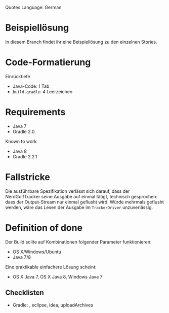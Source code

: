 Quotes Language: German

# Beispiellösung

In diesem Branch findet ihr eine Beispiellösung zu den einzelnen Stories.

# Code-Formatierung

Einrücktiefe

* Java-Code: 1 Tab
* `build.gradle`: 4 Leerzeichen


# Requirements

* Java 7
* Gradle 2.0

Known to work

* Java 8
* Gradle 2.2.1


# Fallstricke

Die ausführbare Spezifikation verlässt sich darauf, dass der NerdGolfTracker seine Ausgabe auf einmal tätigt, technisch gesprochen: dass der Output-Stream nur einmal geflusht wird. Würde mehrmals geflusht werden, wäre das Lesen der Ausgabe im `TrackerDriver` unzuverlässig.



# Definition of done

Der Build sollte auf Kombinationen folgender Parameter funktionieren:

* OS X/Windows/Ubuntu
* Java 7/8

Eine praktikable einfachere Lösung scheint:

* OS X Java 7, OS X Java 8, Windows Java 7


## Checklisten

* Gradle: <default>, eclipse, idea, uploadArchives
